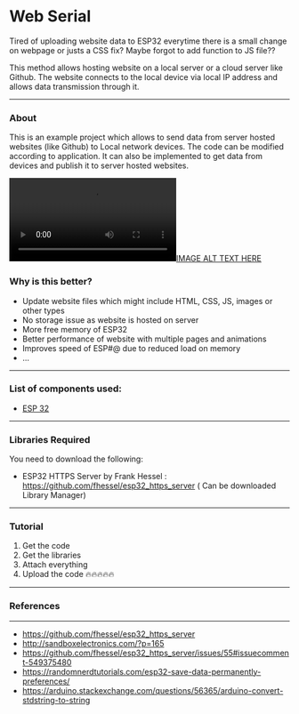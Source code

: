 # Web Serial

Tired of uploading website data to ESP32 everytime there is a small change on webpage or justs a CSS fix? Maybe forgot to add function to JS file??

This method allows hosting website on a local server or a cloud server like Github. The website connects to the local device via local IP address and allows data transmission through it.

---

### About

This is an example project which allows to send data from server hosted websites (like Github) to Local network devices.
The code can be modified according to application. It can also be implemented to get data from devices and publish it to server hosted websites.

[![IMAGE ALT TEXT HERE](https://raw.githubusercontent.com/sam-tj/Web_Serial/master/demo.mp4)](https://raw.githubusercontent.com/sam-tj/Web_Serial/master/demo.mp4)

### Why is this better?

- Update website files which might include HTML, CSS, JS, images or other types
- No storage issue as website is hosted on server
- More free memory of ESP32
- Better performance of website with multiple pages and animations
- Improves speed of ESP#@ due to reduced load on memory
- ...

---

### List of components used:

- [ESP 32](https://www.az-delivery.de/en/products/esp32-developmentboard "ESP 32")

---

### Libraries Required

You need to download the following:

- ESP32 HTTPS Server by Frank Hessel : https://github.com/fhessel/esp32_https_server ( Can be downloaded Library Manager)

---

### Tutorial

1. Get the code
2. Get the libraries
3. Attach everything
4. Upload the code
   🔥🔥🔥🔥🔥

---

### References

---

- https://github.com/fhessel/esp32_https_server
- http://sandboxelectronics.com/?p=165
- https://github.com/fhessel/esp32_https_server/issues/55#issuecomment-549375480
- https://randomnerdtutorials.com/esp32-save-data-permanently-preferences/
- https://arduino.stackexchange.com/questions/56365/arduino-convert-stdstring-to-string
